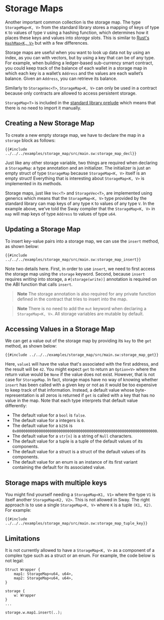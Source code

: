 # Storage Maps

Another important common collection is the storage map. The type `StorageMap<K, V>` from the standard library stores a mapping of keys of type `K` to values of type `V` using a hashing function, which determines how it places these keys and values into _storage slots_. This is similar to [Rust's `HashMap<K, V>`](https://doc.rust-lang.org/std/collections/struct.HashMap.html) but with a few differences.

Storage maps are useful when you want to look up data not by using an index, as you can with vectors, but by using a key that can be of any type. For example, when building a ledger-based sub-currency smart contract, you could keep track of the balance of each wallet in a storage map in which each key is a wallet’s `Address` and the values are each wallet’s balance. Given an `Address`, you can retrieve its balance.

Similarly to `StorageVec<T>`, `StorageMap<K, V>` can only be used in a contract because only contracts are allowed to access persistent storage.

`StorageMap<T>` is included in the [standard library prelude](../introduction/standard_library.md#standard-library-prelude) which means that there is no need to import it manually.

## Creating a New Storage Map

To create a new empty storage map, we have to declare the map in a `storage` block as follows:

```sway
{{#include ../../../examples/storage_map/src/main.sw:storage_map_decl}}
```

Just like any other storage variable, two things are required when declaring a `StorageMap`: a type annotation and an initializer. The initializer is just an empty struct of type `StorageMap` because `StorageMap<K, V>` itself is an empty struct! Everything that is interesting about `StorageMap<K, V>` is implemented in its methods.

Storage maps, just like `Vec<T>` and `StorageVec<T>`, are implemented using generics which means that the `StorageMap<K, V>` type provided by the standard library can map keys of any type `K` to values of any type `V`. In the example above, we’ve told the Sway compiler that the `StorageMap<K, V>` in `map` will map keys of type `Address` to values of type `u64`.

## Updating a Storage Map

To insert key-value pairs into a storage map, we can use the `insert` method, as shown below:

```sway
{{#include ../../../examples/storage_map/src/main.sw:storage_map_insert}}
```

Note two details here. First, in order to use `insert`, we need to first access the storage map using the `storage` keyword. Second, because `insert` requires _writing_ into storage, a `#[storage(write)]` annotation is required on the ABI function that calls `insert`.

> **Note**
> The storage annotation is also required for any private function defined in the contract that tries to insert into the map.

<!-- markdownlint-disable-line MD028 -->
> **Note**
> There is no need to add the `mut` keyword when declaring a `StorageMap<K, V>`. All storage variables are mutable by default.

## Accessing Values in a Storage Map

We can get a value out of the storage map by providing its `key` to the `get` method, as shown below:

```sway
{{#include ../../../examples/storage_map/src/main.sw:storage_map_get}}
```

Here, `value1` will have the value that's associated with the first address, and the result will be `42`. You might expect `get` to return an `Option<V>` where the return value would be `None` if the value does not exist. However, that is not case for `StorageMap`. In fact, storage maps have no way of knowing whether `insert` has been called with a given key or not as it would be too expensive to keep track of that information. Instead, a default value whose byte-representation is all zeros is returned if `get` is called with a key that has no value in the map. Note that each type interprets that default value differently:

* The default value for a `bool` is `false`.
* The default value for a integers is `0`.
* The default value for a `b256` is `0x0000000000000000000000000000000000000000000000000000000000000000`.
* The default value for a `str[n]` is a string of `Null` characters.
* The default value for a tuple is a tuple of the default values of its components.
* The default value for a struct is a struct of the default values of its components.
* The default value for an enum is an instance of its first variant containing the default for its associated value.

## Storage maps with multiple keys

You might find yourself needing a `StorageMap<K1, V1>` where the type `V1` is itself another `StorageMap<K2, V2>`. This is not allowed in Sway. The right approach is to use a single `StorageMap<K, V>` where `K` is a tuple `(K1, K2)`. For example:

```sway
{{#include ../../../examples/storage_map/src/main.sw:storage_map_tuple_key}}
```

## Limitations

It is not currently allowed to have a `StorageMap<K, V>` as a component of a complex type such as a struct or an enum. For example, the code below is not legal:

```sway
Struct Wrapper {
    map1: StorageMap<u64, u64>,
    map2: StorageMap<u64, u64>,
}

storage {
    w: Wrapper
}
...

storage.w.map1.insert(..);
```
